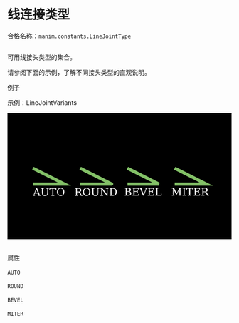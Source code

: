 # 线连接类型

合格名称：`manim.constants.LineJointType`


```py

```


可用线接头类型的集合。

请参阅下面的示例，了解不同接头类型的直观说明。


例子

示例：LineJointVariants 

![LineJointVariants-1.png](../static/LineJointVariants-1.png)

```py

```


属性

`AUTO`

`ROUND`

`BEVEL`

`MITER`
